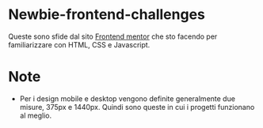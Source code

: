 # Newbie-frontend-challenges

Queste sono sfide dal sito [Frontend mentor](https://www.frontendmentor.io/home) che sto facendo per familiarizzare con HTML, CSS e Javascript.

# Note

* Per i design mobile e desktop vengono definite generalmente due misure, 375px e 1440px. Quindi sono queste in cui i progetti funzionano al meglio.
